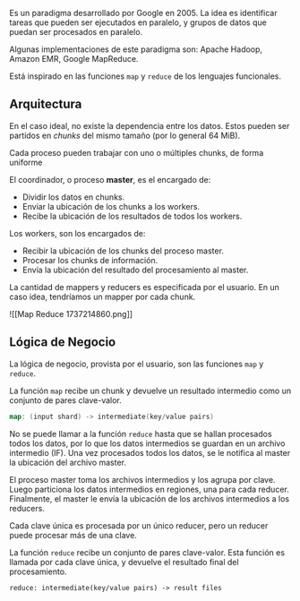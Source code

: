 Es un paradigma desarrollado por Google en 2005. La idea es identificar tareas que pueden ser ejecutados en paralelo, y grupos de datos que puedan ser procesados en paralelo.

Algunas implementaciones de este paradigma son: Apache Hadoop, Amazon EMR, Google MapReduce.

Está inspirado en las funciones `map` y `reduce` de los lenguajes funcionales.

## Arquitectura

En el caso ideal, no existe la dependencia entre los datos. Estos pueden ser partidos en *chunks* del mismo tamaño (por lo general 64 MiB).

Cada proceso pueden trabajar con uno o múltiples chunks, de forma uniforme

El coordinador, o proceso **master**, es el encargado de:

- Dividir los datos en chunks.
- Enviar la ubicación de los chunks a los workers.
- Recibe la ubicación de los resultados de todos los workers.

Los workers, son los encargados de:

- Recibir la ubicación de los chunks del proceso master.
- Procesar los chunks de información.
- Envía la ubicación del resultado del procesamiento al master.

La cantidad de mappers y reducers es especificada por el usuario. En un caso idea, tendríamos un mapper por cada chunk.

 ![[Map Reduce 1737214860.png]]

## Lógica de Negocio

La lógica de negocio, provista por el usuario, son las funciones `map` y `reduce`.

La función `map` recibe un chunk y devuelve un resultado intermedio como un conjunto de pares clave-valor.

```go
map: (input shard) -> intermediate(key/value pairs)
```

No se puede llamar a la función `reduce` hasta que se hallan procesados todos los datos, por lo que los datos intermedios se guardan en un archivo intermedio (IF). Una vez procesados todos los datos, se le notifica al master la ubicación del archivo master.

El proceso master toma los archivos intermedios y los agrupa por clave. Luego particiona los datos intermedios en regiones, una para cada reducer. Finalmente, el master le envía la ubicación de los archivos intermedios a los reducers.

Cada clave única es procesada por un único reducer, pero un reducer puede procesar más de una clave.

La función `reduce` recibe un conjunto de pares clave-valor. Esta función es llamada por cada clave única, y devuelve el resultado final del procesamiento.

```
reduce: intermediate(key/value pairs) -> result files
```
